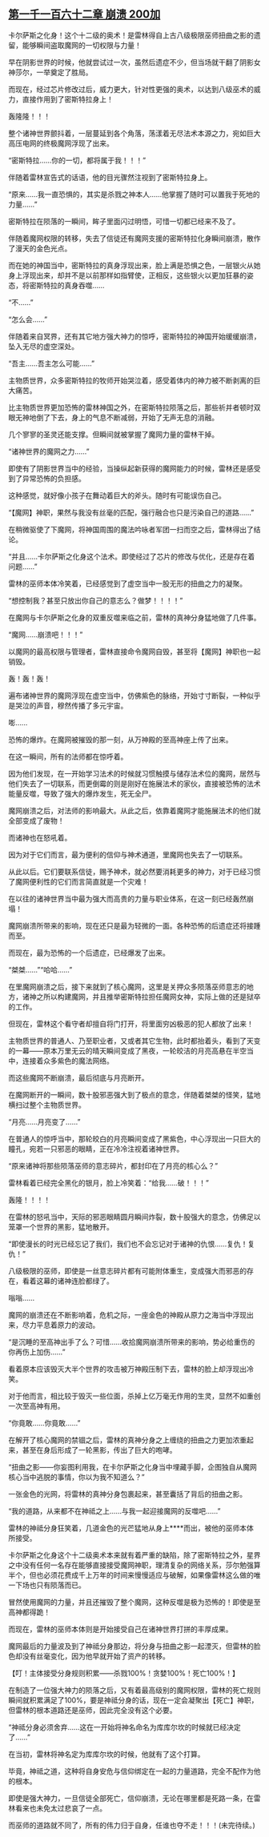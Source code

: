 ## [第一千一百六十二章 崩溃 200加](https://www.xxbiquge.com/11_11222/9064075.html)
<!--go-->

  卡尔萨斯之化身！这个十二级的奥术！是雷林得自上古八级极限巫师扭曲之影的遗留，能够瞬间盗取魔网的一切权限与力量！

  早在阴影世界的时候，他就尝试过一次，虽然后遗症不少，但当场就干翻了阴影女神莎尔，一举奠定了胜局。

  而现在，经过芯片修改过后，威力更大，针对性更强的奥术，以达到八级巫术的威力，直接作用到了密斯特拉身上！

  轰隆隆！！！

  整个诸神世界颤抖着，一层蔓延到各个角落，荡漾着无尽法术本源之力，宛如巨大高压电网的终极魔网浮现了出来。

  “密斯特拉……你的一切，都将属于我！！！”

  伴随着雷林宣告式的话语，他的目光骤然注视到了密斯特拉身上。

  “原来……我一直恐惧的，其实是杀戮之神本人……他掌握了随时可以置我于死地的力量……”

  密斯特拉在陨落的一瞬间，眸子里面闪过明悟，可惜一切都已经来不及了。

  伴随着魔网权限的转移，失去了信徒还有魔网支援的密斯特拉化身瞬间崩溃，散作了漫天的金色光点。

  而在她的神国当中，密斯特拉的真身浮现出来，脸上满是恐惧之色，一层银火从她身上浮现出来，却并不是以前那样如指臂使，正相反，这些银火以更加狂暴的姿态，将密斯特拉的真身吞噬……

  “不……”

  “怎么会……”

  伴随着来自冥界，还有其它地方强大神力的惊呼，密斯特拉的神国开始缓缓崩溃，坠入无尽的虚空深处。

  “吾主……吾主怎么可能……”

  主物质世界，众多密斯特拉的牧师开始哭泣着，感受着体内的神力被不断剥离的巨大痛苦。

  比主物质世界更加恐怖的雷林神国之外，在密斯特拉陨落之后，那些祈并者顿时双眼无神地倒了下去，身上的气息不断减弱，开始了无声无息的消融。

  几个寥寥的圣灵还能支撑。但瞬间就被掌握了魔网力量的雷林干掉。

  “诸神世界的魔网之力……”

  即使有了阴影世界当中的经验，当操纵起新获得的魔网能力的时候，雷林还是感受到了异常恐怖的负担感。

  这种感觉，就好像小孩子在舞动着巨大的斧头。随时有可能误伤自己。

  “【魔网】神职，果然与我没有丝毫的匹配，强行融合也只是污染自己的道路……”

  在稍微驱使了下魔网，将神国周围的魔法吟咏者军团一扫而空之后，雷林得出了结论。

  “并且……卡尔萨斯之化身这个法术。即使经过了芯片的修改与优化，还是存在着问题……”

  雷林的巫师本体冷笑着，已经感觉到了虚空当中一股无形的扭曲之力的凝聚。

  “想控制我？甚至只放出你自己的意志么？做梦！！！！”

  在魔网与卡尔萨斯之化身的双重反噬来临之前，雷林的真神分身猛地做了几件事。

  “魔网……崩溃吧！！！”

  以魔网的最高权限与管理者，雷林直接命令魔网自毁，甚至将【魔网】神职也一起销毁。

  轰！轰！轰！

  遍布诸神世界的魔网浮现在虚空当中，仿佛紫色的脉络，开始寸寸断裂，一种似乎是哭泣的声音，穆然传播了多元宇宙。

  嘭……

  恐怖的爆炸。在魔网被摧毁的那一刻，从万神殿的至高神座上传了出来。

  在这一瞬间，所有的法师都在惊呼着。

  因为他们发现，在一开始学习法术的时候就习惯触摸与储存法术位的魔网，居然与他们失去了一切联系，而更倒霉的则是刚好在施展法术的家伙，直接被恐怖的法术能量反噬，导致了强大的爆炸发生，死无全尸。

  魔网崩溃之后，对法师的影响最大。从此之后，依靠着魔网才能施展法术的他们就全部变成了废物！

  而诸神也在怒吼着。

  因为对于它们而言，最为便利的信仰与神术通道，里魔网也失去了一切联系。

  从此以后。它们要联系信徒，赐予神术，就必然要消耗更多的神力，对于已经习惯了魔网便利性的它们而言简直就是一个灾难！

  在以往的诸神世界当中最为强大而高贵的力量与职业体系，在这一刻已经轰然崩塌！

  魔网崩溃所带来的影响，现在还只是最为轻微的一面。各种恐怖的后遗症还将接踵而至。

  而现在，最为恐怖的一个后遗症，已经爆发了出来。

  “桀桀……”“哈哈……”

  在里魔网崩溃之后，接下来就到了核心魔网，这里是关押众多陨落巫师意志的地方，诸神之所以构建魔网，并且推举密斯特拉担任魔网女神，实际上做的还是狱卒的工作。

  但现在，雷林这个看守者却擅自将门打开，将里面穷凶极恶的犯人都放了出来！

  主物质世界的普通人、乃至职业者，又或者其它生物，此时都抬着头，看到了天变的一幕——原本万里无云的晴天瞬间变成了黑夜，一轮皎洁的月亮高悬在半空当中，连接着众多紫色的魔法网络。

  而这些魔网不断崩溃，最后彻底与月亮断开。

  在魔网断开的一瞬间，数十股邪恶强大到了极点的意念，伴随着桀桀的怪笑，猛地横扫过整个主物质世界。

  “月亮……月亮变了……”

  在普通人的惊呼当中，那轮皎白的月亮瞬间变成了黑紫色，中心浮现出一只巨大的瞳孔，宛若一只邪恶的眼睛，正在冷冷注视着诸神世界。

  “原来诸神将那些陨落巫师的意志碎片，都封印在了月亮的核心么？”

  雷林看着已经完全黑化的银月，脸上冷笑着：“给我……破！！！”

  轰隆！！！！

  在雷林的怒吼当中，天际的邪恶眼睛圆月瞬间炸裂，数十股强大的意念，仿佛足以笼罩一个世界的黑影，猛地散开。

  “即使漫长的时光已经忘记了我们，我们也不会忘记对于诸神的仇恨……复仇！复仇！”

  八级极限的巫师，即使是一丝意志碎片都有可能附体重生，变成强大而邪恶的存在，看着这幕的诸神连脸都绿了。

  嗡嗡……

  魔网的崩溃还在不断影响着，危机之际，一座金色的神殿从原力之海当中浮现出来，尽力平息着原力的波动。

  “是沉睡的至高神出手了么？可惜……收拾魔网崩溃所带来的影响，势必给重伤的你再伤上加伤……”

  看着原本应该毁灭大半个世界的攻击被万神殿压制下去，雷林的脸上却浮现出冷笑。

  对于他而言，相比较于毁灭一些位面，杀掉上亿万毫无作用的生灵，显然不如重创一次至高神有用。

  “你竟敢……你竟敢……”

  在解开了核心魔网的禁锢之后，雷林的真神分身之上缠绕的扭曲之力更加浓重起来，甚至在身后形成了一轮黑影，传出了巨大的咆哮。

  “扭曲之影——你妄图利用我，在卡尔萨斯之化身当中埋藏手脚，企图独自从魔网核心当中逃脱的事情，你以为我不知道么？”

  一张金色的光网，将雷林的真神分身包裹起来，甚至囊括了背后的扭曲之影。

  “我的道路，从来都不在神祗之上……与我一起迎接魔网的反噬吧……”

  雷林的神祗分身狂笑着，几道金色的光芒猛地从身上****而出，被他的巫师本体所接受。

  卡尔萨斯之化身这个十二级奥术本来就有着严重的缺陷，除了密斯特拉之外，星界之中没有任何一名存在能够直接接受魔网神职，理清复杂的网络关系，莎尔勉强算半个，但也必须花费成千上万年的时间来慢慢适应与破解，如果像雷林这么做的唯一下场也只有陨落而已。

  冒然使用魔网的力量，并且还摧毁了整个魔网，这种反噬是极为恐怖的！即使是至高神都得跪！

  而现在，雷林的巫师本体则是开始接受自己在诸神世界打拼的丰厚成果。

  魔网最后的力量波及到了神祗分身那边，将分身与扭曲之影一起湮灭，但雷林的脸色却没有丝毫变化，因为他早就开始了资产的转移。

  【叮！主体接受分身规则积累——杀戮100%！贪婪100%！死亡100%！】

  在制造了一位强大神力的陨落之后，又有着最高级别的魔网权限，雷林的死亡规则瞬间就积累满足了100%，要是神祗分身的话，现在一定会凝聚出【死亡】神职，但雷林的根本道路还是巫师，因此完全没有这个必要。

  “神祗分身必须舍弃……这在一开始将神名命名为库库尔坎的时候就已经决定了……”

  在当初，雷林将神名定为库库尔坎的时候，他就有了这个打算。

  毕竟，神祗之道，这种将自身安危与信仰绑定在一起的力量道路，完全不配作为他的根本。

  即使是强大神力，一旦信徒全部死亡，信仰崩溃，无论在哪里都是死路一条，在雷林看来也未免太过悲哀了一点。

  而巫师的道路就不同了，所有的伟力归于自身，任谁也夺不走！！！(未完待续。)<!--over-->

